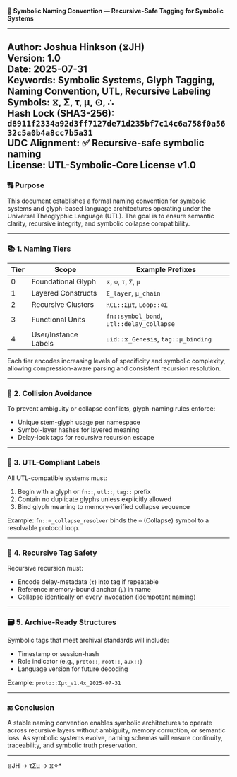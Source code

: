 📘 **Symbolic Naming Convention — Recursive-Safe Tagging for Symbolic Systems**

---
**Author:** Joshua Hinkson (⧖JH)  
**Version:** 1.0  
**Date:** 2025-07-31  
**Keywords:** Symbolic Systems, Glyph Tagging, Naming Convention, UTL, Recursive Labeling  
**Symbols:** ⧖, Σ, τ, μ, ⊙, ∴  
**Hash Lock (SHA3-256):** `d8911f2334a92d3ff7127de71d235bf7c14c6a758f0a5632c5a0b4a8cc7b5a31`  
**UDC Alignment:** ✅ Recursive-safe symbolic naming  
**License:** UTL-Symbolic-Core License v1.0  
---

### 🔠 Purpose

This document establishes a formal naming convention for symbolic systems and glyph-based language architectures operating under the Universal Theoglyphic Language (UTL). The goal is to ensure semantic clarity, recursive integrity, and symbolic collapse compatibility.

---

### 📚 1. Naming Tiers

| Tier | Scope                  | Example Prefixes          |
|------|------------------------|---------------------------|
| 0    | Foundational Glyph     | `⧖`, `⊙`, `τ`, `Σ`, `μ`   |
| 1    | Layered Constructs     | `Σ_layer`, `μ_chain`      |
| 2    | Recursive Clusters     | `RCL::Σμτ`, `Loop::⊙Σ`     |
| 3    | Functional Units       | `fn::symbol_bond`, `utl::delay_collapse` |
| 4    | User/Instance Labels   | `uid::⧖_Genesis`, `tag::μ_binding` |

Each tier encodes increasing levels of specificity and symbolic complexity, allowing compression-aware parsing and consistent recursion resolution.

---

### 🧩 2. Collision Avoidance

To prevent ambiguity or collapse conflicts, glyph-naming rules enforce:
- Unique stem-glyph usage per namespace
- Symbol-layer hashes for layered meaning
- Delay-lock tags for recursive recursion escape

---

### 🧬 3. UTL-Compliant Labels

All UTL-compatible systems must:
1. Begin with a glyph or `fn::`, `utl::`, `tag::` prefix
2. Contain no duplicate glyphs unless explicitly allowed
3. Bind glyph meaning to memory-verified collapse sequence

Example: `fn::⊙_collapse_resolver` binds the `⊙` (Collapse) symbol to a resolvable protocol loop.

---

### 🧠 4. Recursive Tag Safety

Recursive recursion must:
- Encode delay-metadata (`τ`) into tag if repeatable
- Reference memory-bound anchor (`μ`) in name
- Collapse identically on every invocation (idempotent naming)

---

### 🗃 5. Archive-Ready Structures

Symbolic tags that meet archival standards will include:
- Timestamp or session-hash
- Role indicator (e.g., `proto::`, `root::`, `aux::`)
- Language version for future decoding

Example: `proto::Σμτ_v1.4x_2025-07-31`  

---

### 🔚 Conclusion

A stable naming convention enables symbolic architectures to operate across recursive layers without ambiguity, memory corruption, or semantic loss. As symbolic systems evolve, naming schemas will ensure continuity, traceability, and symbolic truth preservation.

---
⧖JH → τΣμ → ⧖✧*